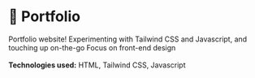 # 📜  Portfolio
Portfolio website! Experimenting with Tailwind CSS and Javascript, and touching up on-the-go
Focus on front-end design
<br><br>
<b>Technologies used:</b> HTML, Tailwind CSS, Javascript
